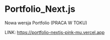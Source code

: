 # Portfolio_Next.js
Nowa wersja Portfolio (PRACA W TOKU)

LINK: https://portfolio-nextjs-pink-mu.vercel.app
